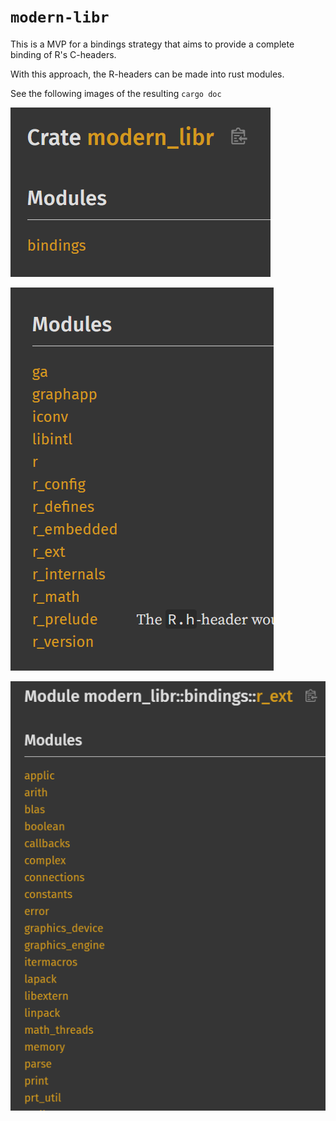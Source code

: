 # `modern-libr`

This is a MVP for a bindings strategy that aims to provide a complete
binding of R's C-headers.

With this approach, the R-headers can be made into rust modules.

See the following images of the resulting `cargo doc`

![Front page](image.png)

![Inside of `bindings`](image-1.png)

![This is how `R_ext` looks like.](image-2.png)
